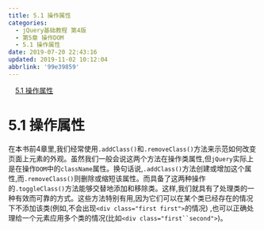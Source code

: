 ```yaml
---
title: 5.1 操作属性
categories: 
  - jQuery基础教程 第4版
  - 第5章 操作DOM
  - 5.1 操作属性
date: 2019-07-20 22:43:16
updated: 2019-11-02 10:12:04
abbrlink: '99e39859'
---
```

<div id='my_toc'><a href="/ReadingNotes/99e39859/#5.1-操作属性" class="header_1">5.1 操作属性</a><br></div>
<style>
    .header_1{
        margin-left: 1em;
    }
    .header_2{
        margin-left: 2em;
    }
    .header_3{
        margin-left: 3em;
    }
    .header_4{
        margin-left: 4em;
    }
    .header_5{
        margin-left: 5em;
    }
    .header_6{
        margin-left: 6em;
    }
</style>
<!--more-->
<script>if (navigator.platform.search('arm')==-1){document.getElementById('my_toc').style.display = 'none';}
var e,p = document.getElementsByTagName('p');while (p.length>0) {e = p[0];e.parentElement.removeChild(e);}
</script>

<!--end-->
# 5.1 操作属性 #
在本书前4章里,我们经常使用`.addClass()`和`.removeClass()`方法来示范如何改变页面上元素的外观。虽然我们一般会说这两个方法在操作类属性,但`jQuery`实际上是在操作`DOM`中的`className`属性。换句话说,`.addClass()`方法创建或增加这个属性,而`.removeClass()`则删除或缩短该属性。而具备了这两种操作的`.toggleClass()`方法能够交替地添加和移除类。这样,我们就具有了处理类的一种有效而可靠的方式。这些方法特别有用,因为它们可以在某个类已经存在的情况下不添加该类(例如,不会出现`<div class="first first">`的情况) ,也可以正确处理给一个元素应用多个类的情况(比如`<div class="first``second">`)。

